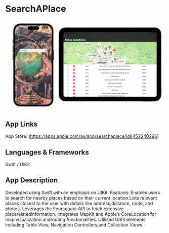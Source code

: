 # SearchAPlace
![Screenshot of the app](Readmepics/SearchAPlaceFront.jpg)

## App Links

App Store: (https://apps.apple.com/au/app/searchaplace/id6452240296)

## Languages & Frameworks

Swift / UiKit 

## App Description

Developed using Swift with an emphasis on UIKit. Features: Enables users to search for nearby places based on their current location.Lists relevant places closest to the user with details like address,distance, route, and photos. Leverages the Foursquare API to fetch extensive placerelatedinformation. Integrates MapKit and Apple’s CoreLocation for map visualization androuting functionalities. Utilised UIKit elements including Table View, Navigation Controllers,and Collection Views.
